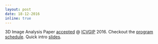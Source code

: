 ```yaml
---
layout: post
date: 18-12-2016
inline: true
---
```

3D Image Analysis Paper <a href="http://www.iitg.ernet.in/icvgip2016/AcceptedPapers.php">accepted</a> @ <a href="http://www.iitg.ernet.in/icvgip2016">ICVGIP</a> 2016. Checkout the <a href="http://www.iitg.ernet.in/icvgip2016/FullProgram.php">program schedule</a>. Quick intro <a target="_blank" href="/assets/slides/3d_ppt.pdf">slides</a>.
